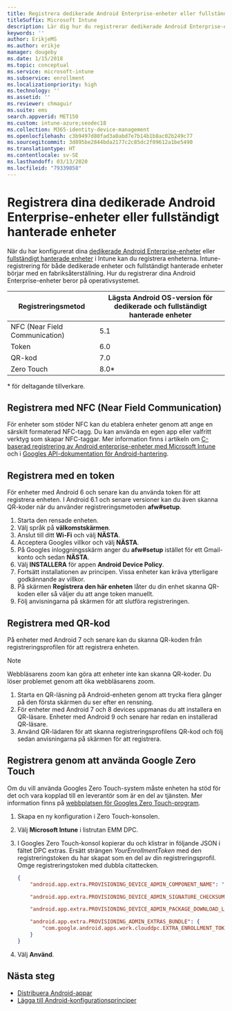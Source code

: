```yaml
---
title: Registrera dedikerade Android Enterprise-enheter eller fullständigt hanterade enheter i Intune
titleSuffix: Microsoft Intune
description: Lär dig hur du registrerar dedikerade Android Enterprise-enheter eller fullständigt hanterade enheter i Intune.
keywords: ''
author: ErikjeMS
ms.author: erikje
manager: dougeby
ms.date: 1/15/2018
ms.topic: conceptual
ms.service: microsoft-intune
ms.subservice: enrollment
ms.localizationpriority: high
ms.technology: ''
ms.assetid: ''
ms.reviewer: chmaguir
ms.suite: ems
search.appverid: MET150
ms.custom: intune-azure;seodec18
ms.collection: M365-identity-device-management
ms.openlocfilehash: c3b9497d80fad3a0abd7e7b14b1b8ac02b249c77
ms.sourcegitcommit: 3d895be2844bda2177c2c85dc2f09612a1be5490
ms.translationtype: HT
ms.contentlocale: sv-SE
ms.lasthandoff: 03/13/2020
ms.locfileid: "79339858"
---
```

# <a name="enroll-your-android-enterprise-dedicated-devices-or-fully-managed-devices"></a>Registrera dina dedikerade Android Enterprise-enheter eller fullständigt hanterade enheter

När du har konfigurerat dina [dedikerade Android Enterprise-enheter](android-kiosk-enroll.md) eller [fullständigt hanterade enheter](android-fully-managed-enroll.md) i Intune kan du registrera enheterna. Intune-registrering för både dedikerade enheter och fullständigt hanterade enheter börjar med en fabriksåterställning. Hur du registrerar dina Android Enterprise-enheter beror på operativsystemet.

| Registreringsmetod | Lägsta Android OS-version för dedikerade och fullständigt hanterade enheter |
| ----- | ----- |
| NFC (Near Field Communication) | 5.1 |
| Token | 6.0 |
| QR-kod | 7.0 |
| Zero Touch  | 8.0\* |

\* för deltagande tillverkare.

## <a name="enroll-by-using-near-field-communication-nfc"></a>Registrera med NFC (Near Field Communication)

För enheter som stöder NFC kan du etablera enheter genom att ange en särskilt formaterad NFC-tagg. Du kan använda en egen app eller valfritt verktyg som skapar NFC-taggar. Mer information finns i artikeln om [C-baserad registrering av Android enterprise-enheter med Microsoft Intune](https://blogs.technet.microsoft.com/cbernier/2018/10/15/nfc-based-android-enterprise-device-enrollment-with-microsoft-intune/) och i [Googles API-dokumentation för Android-hantering](https://developers.google.com/android/management/provision-device#nfc_method).

## <a name="enroll-by-using-a-token"></a>Registrera med en token

För enheter med Android 6 och senare kan du använda token för att registrera enheten. I Android 6.1 och senare versioner kan du även skanna QR-koder när du använder registreringsmetoden **afw#setup**.

1. Starta den rensade enheten.
2. Välj språk på **välkomstskärmen**.
3. Anslut till ditt **Wi-Fi** och välj **NÄSTA**.
4. Acceptera Googles villkor och välj **NÄSTA**.
5. På Googles inloggningsskärm anger du **afw#setup** istället för ett Gmail-konto och sedan **NÄSTA**.
6. Välj **INSTALLERA** för appen **Android Device Policy**.
7. Fortsätt installationen av principen.  Vissa enheter kan kräva ytterligare godkännande av villkor.
8. På skärmen **Registrera den här enheten** låter du din enhet skanna QR-koden eller så väljer du att ange token manuellt.
9. Följ anvisningarna på skärmen för att slutföra registreringen.

## <a name="enroll-by-using-a-qr-code"></a>Registrera med QR-kod

På enheter med Android 7 och senare kan du skanna QR-koden från registreringsprofilen för att registrera enheten.

> [!Note]
> Webbläsarens zoom kan göra att enheter inte kan skanna QR-koder. Du löser problemet genom att öka webbläsarens zoom.

1. Starta en QR-läsning på Android-enheten genom att trycka flera gånger på den första skärmen du ser efter en rensning.
2. För enheter med Android 7 och 8 devices uppmanas du att installera en QR-läsare. Enheter med Android 9 och senare har redan en installerad QR-läsare.
3. Använd QR-lädaren för att skanna registreringsprofilens QR-kod och följ sedan anvisningarna på skärmen för att registrera.

## <a name="enroll-by-using-google-zero-touch"></a>Registrera genom att använda Google Zero Touch

Om du vill använda Googles Zero Touch-system måste enheten ha stöd för det och vara kopplad till en leverantör som är en del av tjänsten.  Mer information finns på [webbplatsen för Googles Zero Touch-program](https://www.android.com/enterprise/management/zero-touch/).

1. Skapa en ny konfiguration i Zero Touch-konsolen.
2. Välj **Microsoft Intune** i listrutan EMM DPC.
3. I Googles Zero Touch-konsol kopierar du och klistrar in följande JSON i fältet DPC extras. Ersätt strängen *YourEnrollmentToken* med den registreringstoken du har skapat som en del av din registreringsprofil. Omge registreringstoken med dubbla citattecken.

    ```json
    {
        "android.app.extra.PROVISIONING_DEVICE_ADMIN_COMPONENT_NAME": "com.google.android.apps.work.clouddpc/.receivers.CloudDeviceAdminReceiver",

        "android.app.extra.PROVISIONING_DEVICE_ADMIN_SIGNATURE_CHECKSUM": "I5YvS0O5hXY46mb01BlRjq4oJJGs2kuUcHvVkAPEXlg",

        "android.app.extra.PROVISIONING_DEVICE_ADMIN_PACKAGE_DOWNLOAD_LOCATION": "https://play.google.com/managed/downloadManagingApp?identifier=setup",

        "android.app.extra.PROVISIONING_ADMIN_EXTRAS_BUNDLE": {
            "com.google.android.apps.work.clouddpc.EXTRA_ENROLLMENT_TOKEN": "YourEnrollmentToken"
        }
    }
    ```

4. Välj **Använd**.


## <a name="next-steps"></a>Nästa steg
- [Distribuera Android-appar](../apps/apps-deploy.md)
- [Lägga till Android-konfigurationsprinciper](../configuration/device-profiles.md)

